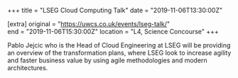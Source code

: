 +++
title = "LSEG Cloud Computing Talk"
date = "2019-11-06T13:30:00Z"

[extra]
original = "https://uwcs.co.uk/events/lseg-talk/"    
end = "2019-11-06T15:30:00Z"
location = "L4, Science Concourse"
+++

Pablo Jejcic who is the Head of Cloud Engineering at LSEG will be providing an overview of the transformation plans, where LSEG look to increase agility and faster business value by using agile methodologies and modern architectures.


